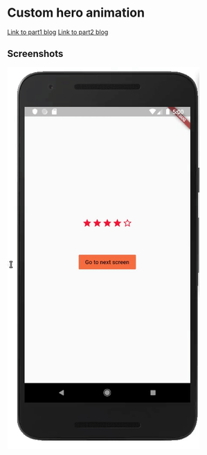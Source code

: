 # Custom hero animation

[Link to part1 blog](https://medium.com/@singhgursheesh12/customize-hero-animation-flutter-83f6a35c79d4)
[Link to part2 blog](https://medium.com/@singhgursheesh12/customize-hero-animation-part-2-flutter-4a5b67ee2037)

## Screenshots

![Completed]( screenshots/completed.gif "End goal")

